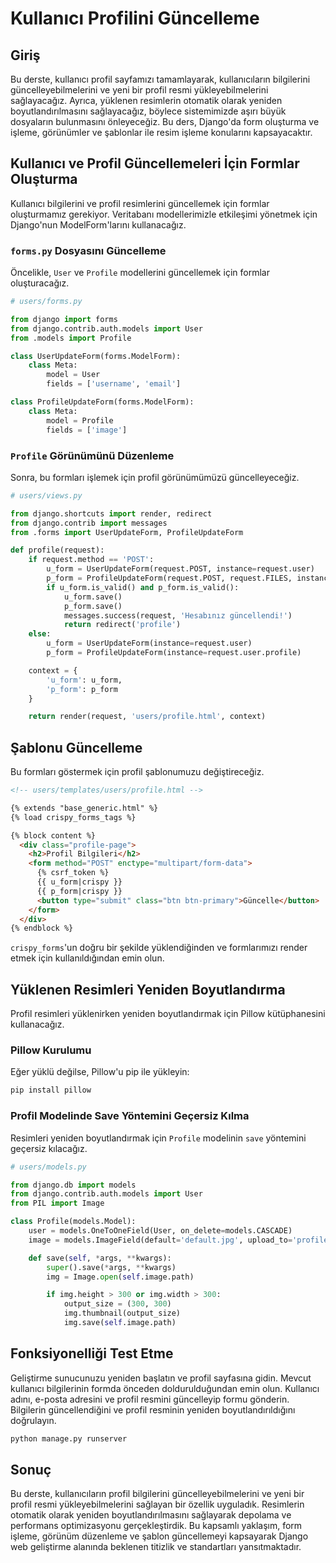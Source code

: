 # Kullanıcı Profilini Güncelleme

## Giriş

Bu derste, kullanıcı profil sayfamızı tamamlayarak, kullanıcıların bilgilerini güncelleyebilmelerini ve yeni bir profil resmi yükleyebilmelerini sağlayacağız. Ayrıca, yüklenen resimlerin otomatik olarak yeniden boyutlandırılmasını sağlayacağız, böylece sistemimizde aşırı büyük dosyaların bulunmasını önleyeceğiz. Bu ders, Django'da form oluşturma ve işleme, görünümler ve şablonlar ile resim işleme konularını kapsayacaktır.

## Kullanıcı ve Profil Güncellemeleri İçin Formlar Oluşturma

Kullanıcı bilgilerini ve profil resimlerini güncellemek için formlar oluşturmamız gerekiyor. Veritabanı modellerimizle etkileşimi yönetmek için Django'nun ModelForm'larını kullanacağız.

### `forms.py` Dosyasını Güncelleme

Öncelikle, `User` ve `Profile` modellerini güncellemek için formlar oluşturacağız.

```python
# users/forms.py

from django import forms
from django.contrib.auth.models import User
from .models import Profile

class UserUpdateForm(forms.ModelForm):
    class Meta:
        model = User
        fields = ['username', 'email']

class ProfileUpdateForm(forms.ModelForm):
    class Meta:
        model = Profile
        fields = ['image']
```

### `Profile` Görünümünü Düzenleme

Sonra, bu formları işlemek için profil görünümümüzü güncelleyeceğiz.

```python
# users/views.py

from django.shortcuts import render, redirect
from django.contrib import messages
from .forms import UserUpdateForm, ProfileUpdateForm

def profile(request):
    if request.method == 'POST':
        u_form = UserUpdateForm(request.POST, instance=request.user)
        p_form = ProfileUpdateForm(request.POST, request.FILES, instance=request.user.profile)
        if u_form.is_valid() and p_form.is_valid():
            u_form.save()
            p_form.save()
            messages.success(request, 'Hesabınız güncellendi!')
            return redirect('profile')
    else:
        u_form = UserUpdateForm(instance=request.user)
        p_form = ProfileUpdateForm(instance=request.user.profile)

    context = {
        'u_form': u_form,
        'p_form': p_form
    }

    return render(request, 'users/profile.html', context)
```

## Şablonu Güncelleme

Bu formları göstermek için profil şablonumuzu değiştireceğiz.

```html
<!-- users/templates/users/profile.html -->

{% extends "base_generic.html" %}
{% load crispy_forms_tags %}

{% block content %}
  <div class="profile-page">
    <h2>Profil Bilgileri</h2>
    <form method="POST" enctype="multipart/form-data">
      {% csrf_token %}
      {{ u_form|crispy }}
      {{ p_form|crispy }}
      <button type="submit" class="btn btn-primary">Güncelle</button>
    </form>
  </div>
{% endblock %}
```

`crispy_forms`'un doğru bir şekilde yüklendiğinden ve formlarımızı render etmek için kullanıldığından emin olun.

## Yüklenen Resimleri Yeniden Boyutlandırma

Profil resimleri yüklenirken yeniden boyutlandırmak için Pillow kütüphanesini kullanacağız.

### Pillow Kurulumu

Eğer yüklü değilse, Pillow'u pip ile yükleyin:

```sh
pip install pillow
```

### Profil Modelinde Save Yöntemini Geçersiz Kılma

Resimleri yeniden boyutlandırmak için `Profile` modelinin `save` yöntemini geçersiz kılacağız.

```python
# users/models.py

from django.db import models
from django.contrib.auth.models import User
from PIL import Image

class Profile(models.Model):
    user = models.OneToOneField(User, on_delete=models.CASCADE)
    image = models.ImageField(default='default.jpg', upload_to='profile_pics')

    def save(self, *args, **kwargs):
        super().save(*args, **kwargs)
        img = Image.open(self.image.path)

        if img.height > 300 or img.width > 300:
            output_size = (300, 300)
            img.thumbnail(output_size)
            img.save(self.image.path)
```

## Fonksiyonelliği Test Etme

Geliştirme sunucunuzu yeniden başlatın ve profil sayfasına gidin. Mevcut kullanıcı bilgilerinin formda önceden doldurulduğundan emin olun. Kullanıcı adını, e-posta adresini ve profil resmini güncelleyip formu gönderin. Bilgilerin güncellendiğini ve profil resminin yeniden boyutlandırıldığını doğrulayın.

```sh
python manage.py runserver
```

## Sonuç

Bu derste, kullanıcıların profil bilgilerini güncelleyebilmelerini ve yeni bir profil resmi yükleyebilmelerini sağlayan bir özellik uyguladık. Resimlerin otomatik olarak yeniden boyutlandırılmasını sağlayarak depolama ve performans optimizasyonu gerçekleştirdik. Bu kapsamlı yaklaşım, form işleme, görünüm düzenleme ve şablon güncellemeyi kapsayarak Django web geliştirme alanında beklenen titizlik ve standartları yansıtmaktadır.

#
